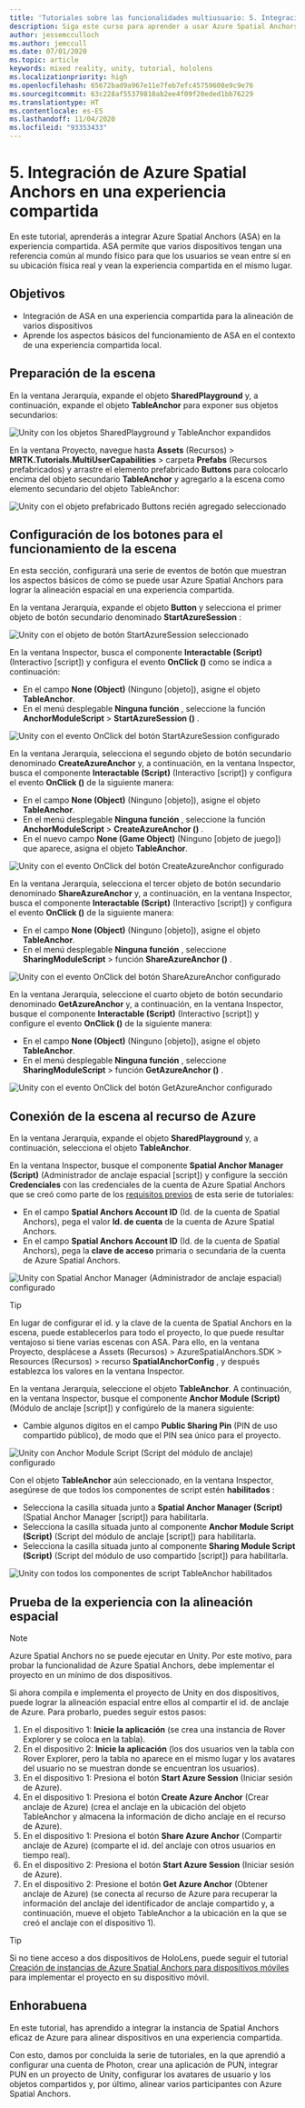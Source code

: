 ```yaml
---
title: 'Tutoriales sobre las funcionalidades multiusuario: 5. Integración de Azure Spatial Anchors en una experiencia compartida'
description: Siga este curso para aprender a usar Azure Spatial Anchors para anclar objetos en una aplicación de HoloLens 2 multiusuario compartida.
author: jessemcculloch
ms.author: jemccull
ms.date: 07/01/2020
ms.topic: article
keywords: mixed reality, unity, tutorial, hololens
ms.localizationpriority: high
ms.openlocfilehash: 65672bad9a967e11e7feb7efc45759608e9c9e76
ms.sourcegitcommit: 63c228af55379810ab2ee4f09f20eded1bb76229
ms.translationtype: HT
ms.contentlocale: es-ES
ms.lasthandoff: 11/04/2020
ms.locfileid: "93353433"
---
```

# <a name="5-integrating-azure-spatial-anchors-into-a-shared-experience"></a>5. Integración de Azure Spatial Anchors en una experiencia compartida

En este tutorial, aprenderás a integrar Azure Spatial Anchors (ASA) en la experiencia compartida. ASA permite que varios dispositivos tengan una referencia común al mundo físico para que los usuarios se vean entre sí en su ubicación física real y vean la experiencia compartida en el mismo lugar.

## <a name="objectives"></a>Objetivos

* Integración de ASA en una experiencia compartida para la alineación de varios dispositivos
* Aprende los aspectos básicos del funcionamiento de ASA en el contexto de una experiencia compartida local.

## <a name="preparing-the-scene"></a>Preparación de la escena

En la ventana Jerarquía, expande el objeto **SharedPlayground** y, a continuación, expande el objeto **TableAnchor** para exponer sus objetos secundarios:

![Unity con los objetos SharedPlayground y TableAnchor expandidos](images/mr-learning-sharing/sharing-05-section1-step1-1.png)

En la ventana Proyecto, navegue hasta **Assets** (Recursos)  > **MRTK.Tutorials.MultiUserCapabilities** > carpeta **Prefabs** (Recursos prefabricados) y arrastre el elemento prefabricado **Buttons** para colocarlo encima del objeto secundario **TableAnchor** y agregarlo a la escena como elemento secundario del objeto TableAnchor:

![Unity con el objeto prefabricado Buttons recién agregado seleccionado](images/mr-learning-sharing/sharing-05-section1-step1-2.png)

## <a name="configuring-the-buttons-to-operate-the-scene"></a>Configuración de los botones para el funcionamiento de la escena

En esta sección, configurará una serie de eventos de botón que muestran los aspectos básicos de cómo se puede usar Azure Spatial Anchors para lograr la alineación espacial en una experiencia compartida.

En la ventana Jerarquía, expande el objeto **Button** y selecciona el primer objeto de botón secundario denominado **StartAzureSession** :

![Unity con el objeto de botón StartAzureSession seleccionado](images/mr-learning-sharing/sharing-05-section2-step1-1.png)

En la ventana Inspector, busca el componente **Interactable (Script)** (Interactivo [script]) y configura el evento **OnClick ()** como se indica a continuación:

* En el campo **None (Object)** (Ninguno [objeto]), asigne el objeto **TableAnchor**.
* En el menú desplegable **Ninguna función** , seleccione la función **AnchorModuleScript** > **StartAzureSession ()** .

![Unity con el evento OnClick del botón StartAzureSession configurado](images/mr-learning-sharing/sharing-05-section2-step1-2.png)

En la ventana Jerarquía, selecciona el segundo objeto de botón secundario denominado **CreateAzureAnchor** y, a continuación, en la ventana Inspector, busca el componente **Interactable (Script)** (Interactivo [script]) y configura el evento **OnClick ()** de la siguiente manera:

* En el campo **None (Object)** (Ninguno [objeto]), asigne el objeto **TableAnchor**.
* En el menú desplegable **Ninguna función** , seleccione la función **AnchorModuleScript** > **CreateAzureAnchor ()** .
* En el nuevo campo **None (Game Object)** (Ninguno [objeto de juego]) que aparece, asigna el objeto **TableAnchor**.

![Unity con el evento OnClick del botón CreateAzureAnchor configurado](images/mr-learning-sharing/sharing-05-section2-step1-3.png)

En la ventana Jerarquía, selecciona el tercer objeto de botón secundario denominado **ShareAzureAnchor** y, a continuación, en la ventana Inspector, busca el componente **Interactable (Script)** (Interactivo [script]) y configura el evento **OnClick ()** de la siguiente manera:

* En el campo **None (Object)** (Ninguno [objeto]), asigne el objeto **TableAnchor**.
* En el menú desplegable **Ninguna función** , seleccione **SharingModuleScript** > función **ShareAzureAnchor ()** .

![Unity con el evento OnClick del botón ShareAzureAnchor configurado](images/mr-learning-sharing/sharing-05-section2-step1-4.png)

En la ventana Jerarquía, seleccione el cuarto objeto de botón secundario denominado **GetAzureAnchor** y, a continuación, en la ventana Inspector, busque el componente **Interactable (Script)** (Interactivo [script]) y configure el evento **OnClick ()** de la siguiente manera:

* En el campo **None (Object)** (Ninguno [objeto]), asigne el objeto **TableAnchor**.
* En el menú desplegable **Ninguna función** , seleccione **SharingModuleScript** > función **GetAzureAnchor ()** .

![Unity con el evento OnClick del botón GetAzureAnchor configurado](images/mr-learning-sharing/sharing-05-section2-step1-5.png)

## <a name="connecting-the-scene-to-the-azure-resource"></a>Conexión de la escena al recurso de Azure

En la ventana Jerarquía, expande el objeto **SharedPlayground** y, a continuación, selecciona el objeto **TableAnchor**.

En la ventana Inspector, busque el componente **Spatial Anchor Manager (Script)** (Administrador de anclaje espacial [script]) y configure la sección **Credenciales** con las credenciales de la cuenta de Azure Spatial Anchors que se creó como parte de los [requisitos previos](mr-learning-sharing-01.md#prerequisites) de esta serie de tutoriales:

* En el campo **Spatial Anchors Account ID** (Id. de la cuenta de Spatial Anchors), pega el valor **Id. de cuenta** de la cuenta de Azure Spatial Anchors.
* En el campo **Spatial Anchors Account ID** (Id. de la cuenta de Spatial Anchors), pega la **clave de acceso** primaria o secundaria de la cuenta de Azure Spatial Anchors.

![Unity con Spatial Anchor Manager (Administrador de anclaje espacial) configurado](images/mr-learning-sharing/sharing-05-section3-step1-1.png)

> [!TIP]
> En lugar de configurar el id. y la clave de la cuenta de Spatial Anchors en la escena, puede establecerlos para todo el proyecto, lo que puede resultar ventajoso si tiene varias escenas con ASA. Para ello, en la ventana Proyecto, desplácese a Assets (Recursos) > AzureSpatialAnchors.SDK > Resources (Recursos) > recurso **SpatialAnchorConfig** , y después establezca los valores en la ventana Inspector.

En la ventana Jerarquía, seleccione el objeto **TableAnchor**. A continuación, en la ventana Inspector, busque el componente **Anchor Module (Script)** (Módulo de anclaje [script]) y configúrelo de la manera siguiente:

* Cambie algunos dígitos en el campo **Public Sharing Pin** (PIN de uso compartido público), de modo que el PIN sea único para el proyecto.

![Unity con Anchor Module Script (Script del módulo de anclaje) configurado](images/mr-learning-sharing/sharing-05-section3-step1-2.png)

Con el objeto **TableAnchor** aún seleccionado, en la ventana Inspector, asegúrese de que todos los componentes de script estén **habilitados** :

* Selecciona la casilla situada junto a **Spatial Anchor Manager (Script)** (Spatial Anchor Manager [script]) para habilitarla.
* Selecciona la casilla situada junto al componente **Anchor Module Script (Script)** (Script del módulo de anclaje [script]) para habilitarla.
* Selecciona la casilla situada junto al componente **Sharing Module Script (Script)** (Script del módulo de uso compartido [script]) para habilitarla.

![Unity con todos los componentes de script TableAnchor habilitados](images/mr-learning-sharing/sharing-05-section3-step1-3.png)

## <a name="trying-the-experience-with-spatial-alignment"></a>Prueba de la experiencia con la alineación espacial

> [!NOTE]
> Azure Spatial Anchors no se puede ejecutar en Unity. Por este motivo, para probar la funcionalidad de Azure Spatial Anchors, debe implementar el proyecto en un mínimo de dos dispositivos.

Si ahora compila e implementa el proyecto de Unity en dos dispositivos, puede lograr la alineación espacial entre ellos al compartir el id. de anclaje de Azure. Para probarlo, puedes seguir estos pasos:

1. En el dispositivo 1: **Inicie la aplicación** (se crea una instancia de Rover Explorer y se coloca en la tabla).
2. En el dispositivo 2: **Inicie la aplicación** (los dos usuarios ven la tabla con Rover Explorer, pero la tabla no aparece en el mismo lugar y los avatares del usuario no se muestran donde se encuentran los usuarios).
3. En el dispositivo 1: Presiona el botón **Start Azure Session** (Iniciar sesión de Azure).
4. En el dispositivo 1: Presiona el botón **Create Azure Anchor** (Crear anclaje de Azure) (crea el anclaje en la ubicación del objeto TableAnchor y almacena la información de dicho anclaje en el recurso de Azure).
5. En el dispositivo 1: Presiona el botón **Share Azure Anchor** (Compartir anclaje de Azure) (comparte el id. del anclaje con otros usuarios en tiempo real).
6. En el dispositivo 2: Presiona el botón **Start Azure Session** (Iniciar sesión de Azure).
7. En el dispositivo 2: Presione el botón **Get Azure Anchor** (Obtener anclaje de Azure) (se conecta al recurso de Azure para recuperar la información del anclaje del identificador de anclaje compartido y, a continuación, mueve el objeto TableAnchor a la ubicación en la que se creó el anclaje con el dispositivo 1).

> [!TIP]
> Si no tiene acceso a dos dispositivos de HoloLens, puede seguir el tutorial [Creación de instancias de Azure Spatial Anchors para dispositivos móviles](mr-learning-asa-05.md) para implementar el proyecto en su dispositivo móvil.

## <a name="congratulations"></a>Enhorabuena

En este tutorial, has aprendido a integrar la instancia de Spatial Anchors eficaz de Azure para alinear dispositivos en una experiencia compartida.

Con esto, damos por concluida la serie de tutoriales, en la que aprendió a configurar una cuenta de Photon, crear una aplicación de PUN, integrar PUN en un proyecto de Unity, configurar los avatares de usuario y los objetos compartidos y, por último, alinear varios participantes con Azure Spatial Anchors.
